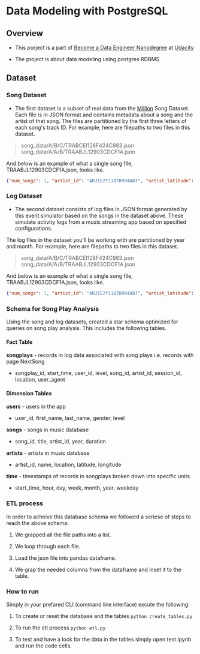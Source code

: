 # Data Modeling with PostgreSQL

## Overview

- This porject is a part of [Become a Data Engineer Nanodegree](https://www.udacity.com/course/data-engineer-nanodegree--nd027) at [Udacity](https://www.udacity.com)

- The project is about data modeling using postgres RDBMS

## Dataset

### Song Dataset

- The first dataset is a subset of real data from the [Million](https://labrosa.ee.columbia.edu/millionsong/) Song Dataset. Each file is in JSON format and contains metadata about a song and the artist of that song. The files are partitioned by the first three letters of each song's track ID. For example, here are filepaths to two files in this dataset.

> song_data/A/B/C/TRABCEI128F424C983.json</br>
> song_data/A/A/B/TRAABJL12903CDCF1A.json

And below is an example of what a single song file, TRAABJL12903CDCF1A.json, looks like.

```json
{"num_songs": 1, "artist_id": "ARJIE2Y1187B994AB7", "artist_latitude": null, "artist_longitude": null, "artist_location": "", "artist_name": "Line Renaud", "song_id": "SOUPIRU12A6D4FA1E1", "title": "Der Kleine Dompfaff", "duration": 152.92036, "year": 0}
```

### Log Dataset

- The second dataset consists of log files in JSON format generated by this event simulator based on the songs in the dataset above. These simulate activity logs from a music streaming app based on specified configurations.

The log files in the dataset you'll be working with are partitioned by year and month. For example, here are filepaths to two files in this dataset.

> song_data/A/B/C/TRABCEI128F424C983.json</br>
> song_data/A/A/B/TRAABJL12903CDCF1A.json

And below is an example of what a single song file, TRAABJL12903CDCF1A.json, looks like.

```json
{"num_songs": 1, "artist_id": "ARJIE2Y1187B994AB7", "artist_latitude": null, "artist_longitude": null, "artist_location": "", "artist_name": "Line Renaud", "song_id": "SOUPIRU12A6D4FA1E1", "title": "Der Kleine Dompfaff", "duration": 152.92036, "year": 0}
```

### Schema for Song Play Analysis

Using the song and log datasets, created a star schema optimized for queries on song play analysis. This includes the following tables.

#### Fact Table

**songplays** - records in log data associated with song plays i.e. records with page NextSong

- songplay_id, start_time, user_id, level, song_id, artist_id, session_id, location, user_agent

#### Dimension Tables

**users** - users in the app

- user_id, first_name, last_name, gender, level

**songs** - songs in music database

- song_id, title, artist_id, year, duration

**artists** - artists in music database

- artist_id, name, location, latitude, longitude

**time** - timestamps of records in songplays broken down into specific units

- start_time, hour, day, week, month, year, weekday

### ETL process

In order to acheive this database schema we followed a seriese of steps to reach the above schema:

1. We grapped all the file paths into a list.

2. We loop through each file.

3. Load the json file into pandas dataframe.

4. We grap the needed columns from the dataframe and inset it to the table.


### How to run

Simply in your prefared CLI (command line interface) excute the following:

1. To create or reset the database and the tables `python create_tables.py`

2. To run the etl process `python etl.py`

3. To test and have a lock for the data in the tables simply open test.ipynb and run the code cells.
